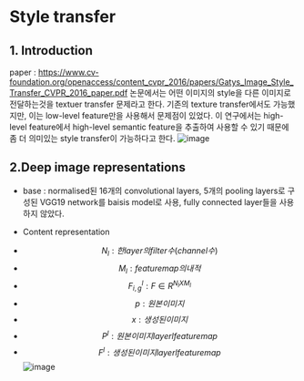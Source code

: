 # Style transfer

## 1. Introduction
 paper : https://www.cv-foundation.org/openaccess/content_cvpr_2016/papers/Gatys_Image_Style_Transfer_CVPR_2016_paper.pdf
 논문에서는 어떤 이미지의 style을 다른 이미지로 전달하는것을 textuer transfer 문제라고 한다.
 기존의 texture transfer에서도 가능했지만, 이는 low-level feature만을 사용해서 문제점이 있었다.
 이 연구에서는 high-level feature에서 high-level semantic feature을 추출하여 사용할 수 있기 때문에 좀 더 의미있는 style transfer이 가능하다고 한다.
 ![image](https://user-images.githubusercontent.com/102507688/185020424-a3dfb0a1-a830-4cec-a1ab-8b9c1ca5f537.png)

## 2.Deep image representations
  * base : normalised된 16개의 convolutional layers, 5개의 pooling layers로 구성된 VGG19 network를 baisis model로 사용, fully connected layer들을 사용하지 않았다.
  
  * Content representation
  - $$N_l : 한 layer의 filter 수(channel 수) $$
  - $$M_l : feature map의 내적 $$
  - $$F^l_{i,g} : F \in R^{N_lXM_l} $$ 
  - $$p : 원본 이미지 $$
  - $$ x : 생성된 이미지 $$  
  - $$ P^l : 원본 이미지 layer l feature map $$ 
  - $$ F^l : 생성된 이미지 layer l feature map $$
 ![image](https://user-images.githubusercontent.com/102507688/185024974-a0c7c33a-ac98-4795-8e36-f874704d961e.png)

  
